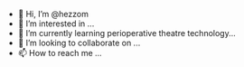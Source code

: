 - 👋 Hi, I’m @hezzom
- 👀 I’m interested in ...
- 🌱 I’m currently learning perioperative theatre technology...
- 💞️ I’m looking to collaborate on ...
- 📫 How to reach me ...

<!---
hezzom/hezzom is a ✨ special ✨ repository because its `README.md` (this file) appears on your GitHub profile.
You can click the Preview link to take a look at your changes.
--->
